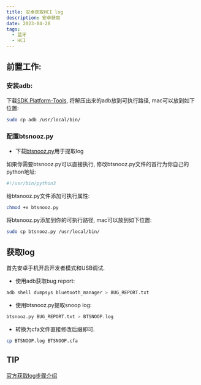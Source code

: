 ```yaml
---
title: 安卓获取HCI log
description: 安卓获取
date: 2023-04-20
tags:
  - 蓝牙
  - HCI
---
```


## 前置工作:
### 安装adb:
下载[SDK Platform-Tools](https://developer.android.com/studio/releases/platform-tools),
将解压出来的adb放到可执行路径, mac可以放到如下位置:
```bash
sudo cp adb /usr/local/bin/
```

### 配置btsnooz.py
- 下载[btsnooz.py](https://cs.android.com/android/platform/superproject/+/master:packages/modules/Bluetooth/system/tools/scripts/btsnooz.py)用于提取log

如果你需要btsnooz.py可以直接执行, 修改btsnooz.py文件的首行为你自己的python地址:
```python
#!/usr/bin/python3
```

给btsnooz.py文件添加可执行属性:
```bash
chmod +x btsnooz.py
```

将btsnooz.py添加到你的可执行路径, mac可以放到如下位置:
```bash
sudo cp btsnooz.py /usr/local/bin/
```


## 获取log

首先安卓手机开启开发者模式和USB调试.
- 使用adb获取bug report:
```bash
adb shell dumpsys bluetooth_manager > BUG_REPORT.txt
```

- 使用btsnooz.py提取snoop log:
```bash
btsnooz.py BUG_REPORT.txt > BTSNOOP.log
````

- 转换为cfa文件直接修改后缀即可.
```bash
cp BTSNOOP.log BTSNOOP.cfa
```

## TIP
[官方获取log步骤介绍](https://source.android.com/docs/core/connect/bluetooth/verifying_debugging#debugging-with-bug-reports)
